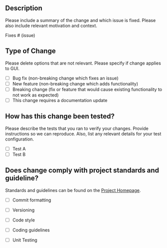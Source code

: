## Description
Please include a summary of the change and which issue is fixed. Please 
also include relevant motivation and context.

Fixes # (issue)

## Type of Change
Please delete options that are not relevant. Please specify if change 
applies to GUI.

- [ ] Bug fix (non-breaking change which fixes an issue)
- [ ] New feature (non-breaking change which adds functionality)
- [ ] Breaking change (fix or feature that would cause existing functionality to not work as expected)
- [ ] This change requires a documentation update

## How has this change been tested?
Please describe the tests that you ran to verify your changes. Provide instructions so we can reproduce. Also, list any relevant details for your test configuration.

- [ ] Test A
- [ ] Test B

## Does change comply with project standards and guideline?
Standards and guidelines can be found on the [Project Homepage](https://github.com/SDNNetSim/SDON_simulator).
- [ ] Commit formatting
- [ ] Versioning
- [ ] Code style
- [ ] Coding guidelines
- [ ] Unit Testing

